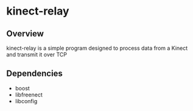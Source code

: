 kinect-relay
============

Overview
--------

kinect-relay is a simple program designed to process data from a Kinect and transmit it over TCP


Dependencies
------------

+  boost
+  libfreenect
+  libconfig